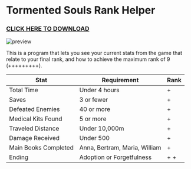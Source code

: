 # Tormented Souls Rank Helper

### [CLICK HERE TO DOWNLOAD](https://github.com/miraclewhips/tormented-souls-rank-helper/releases/download/tormented-souls-rank-helper/tormented-souls-rank-helper.exe)

![preview](https://i.imgur.com/IuoiT66.jpg)

This is a program that lets you see your current stats from the game that relate to your final rank, and how to achieve the maximum rank of 9 (+++++++++).

| **Stat** | **Requirement** | **Rank**
|--|--|--|
| Total Time | Under 4 hours | + |
| Saves | 3 or fewer | + |
| Defeated Enemies | 40 or more | + |
| Medical Kits Found | 5 or more | + |
| Traveled Distance | Under 10,000m | + |
| Damage Received | Under 500 | + |
| Main Books Completed | Anna, Bertram, Maria, William | + |
| Ending | Adoption or Forgetfulness | + + |

